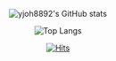 <div align="center">
  
  ![yjoh8892's GitHub stats](https://github-readme-stats.vercel.app/api?username=yjoh8892&show_icons=true&theme=dark)
  
  ![Top Langs](https://github-readme-stats.vercel.app/api/top-langs/?username=yjoh8892&layout=compact&theme=dark)

  [![Hits](https://hits.seeyoufarm.com/api/count/incr/badge.svg?url=https%3A%2F%2Fgithub.com%2Fyjoh8892&count_bg=%230D00FF&title_bg=%23FF0000&icon=verizon.svg&icon_color=%23000000&title=Hits&edge_flat=false)](https://hits.seeyoufarm.com)
  
</div>
